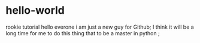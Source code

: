 # hello-world
rookie  tutorial
hello everone i am just a new guy for Github;
I think it will be a long time for me to do this thing that to be a master in python ;
